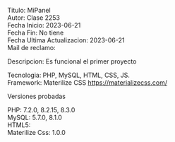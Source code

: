 
Titulo: MiPanel <br>
Autor: Clase 2253 <br>
Fecha Inicio: 2023-06-21 <br>
Fecha Fin: No tiene <br>
Fecha Ultima Actualizacion: 2023-06-21<br>
Mail de reclamo: <br>

Descripcion: Es funcional el primer proyecto <br>

Tecnologia: PHP, MySQL, HTML, CSS, JS. <br>
Framework: Materilize CSS https://materializecss.com/ <br>

Versiones probadas 

PHP: 7.2.0, 8.2.15, 8.3.0 <br>
MySQL: 5.7.0, 8.1.0 <br>
HTML5: <br>
Materilize Css: 1.0.0 <br>






